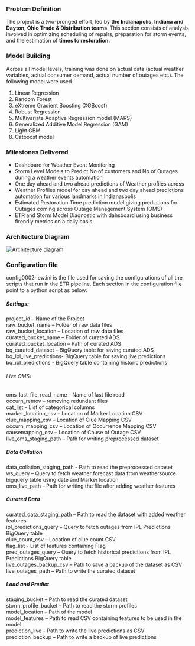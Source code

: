 ### Problem Definition
The project is a two-pronged effort, led by **the Indianapolis, Indiana and Dayton, Ohio Trade & Distribution teams**.  This section consists of analysis involved in optimizing scheduling of repairs, preparation for storm events, and the estimation of **times to restoration.** 

### Model Building
Across all model levels, training was done on actual data (actual weather variables, actual consumer demand, actual number of outages etc.). The following model were used
1.	Linear Regression<br> 
2.	Random Forest<br>
3.	eXtreme Gradient Boosting (XGBoost) <br>
4.	Robust Regression <br>
5.	Multivariate Adaptive Regression model (MARS) <br>
6.	Generalized Additive Model Regression (GAM)<br>
7.  Light GBM
8.  Catboost model

### Milestones Delivered
-	Dashboard for Weather Event Monitoring <br>
-	Storm Level Models to Predict No of customers and No of Outages during a weather events automation <br>
-   One day ahead and two ahead predictions of Weather profiles across  <br>
-   Weather Profiles model for day ahead and two day ahead predictions automation for various landmarks in Indianaspolis <br>
-   Estimated Restoration Time prediction model giving predictions for Outages coming across Outage Management System (OMS) <br>
-   ETR and Storm Model Diagnostic with dahsboard using business firendly metrics on a daily basis

### Architecture Diagram
![Architecture diagram](https://gitlab.com/aes-digital/musigma/outage-restoration/-/raw/master/Project%20Details/Architecture_end_end.jpg?raw=true)

### Configuration file
config0002new.ini is the file used for saving the configurations of all the scripts that run in the ETR pipeline.
Each section in the configuration file point to a python script as below:
##### Settings:
project_id – Name of the Project<br>
raw_bucket_name – Folder of raw data files<br>
raw_bucket_location – Location of raw data files<br>
curated_bucket_name – Folder of curated ADS<br>
curated_bucket_location – Path of curated ADS<br>
bq_curated_dataset – BigQuery table for saving curated ADS<br>
bq_ipl_live_predictions- BigQuery table for saving live predictions<br>
bq_ipl_predictions - BigQuery table containing historic predictions<br>
###### Live OMS:
oms_last_file_read_name - Name of last file read<br>
occurn_remov – removing redundant files<br>
cat_list – List of categorical columns<br>
marker_location_csv – Location of Marker Location CSV<br>
clue_mapping_csv – Location of Clue Mapping CSV<br>
occurn_mapping_csv – Location of Occurrence Mapping CSV<br>
causemapping_csv – Location of Cause of Outage CSV<br>
live_oms_staging_path – Path for writing preprocessed dataset<br>
##### Data Collation
data_collation_staging_path - Path to read the preprocessed dataset<br>
ws_query – Query to fetch weather forecast data from weathersource bigquery table using date and Marker location<br>
oms_live_path – Path for writing the file after adding weather features<br>
##### Curated Data 
curated_data_staging_path – Path to read the dataset with added weather features<br>
ipl_predictions_query – Query to fetch outages from IPL Predictions BigQuery table<br>
clue_count_csv – Location of clue count CSV<br>
flag_list - List of features containing Flag<br>
pred_outages_query – Query to fetch historical predictions from IPL Predictions BigQuery table<br>
live_outages_backup_csv – Path to save a backup of the dataset as CSV<br>
live_outages_path – Path to write the curated dataset<br>
##### Load and Predict
staging_bucket – Path to read the curated dataset<br>
storm_profile_bucket – Path to read the storm profiles<br>
model_location – Path of the model <br>
model_features – Path to read CSV containing features to be used in the model<br>
prediction_live - Path to write the live predictions as CSV<br>
prediction_backup – Path to write a backup of live predictions<br>
	




